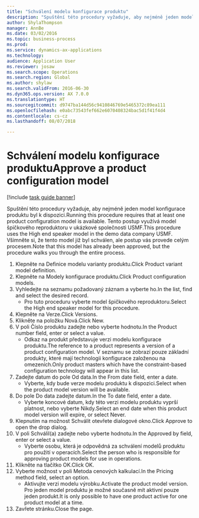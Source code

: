```yaml
--- 
title: "Schválení modelu konfigurace produktu"
description: "Spuštění této procedury vyžaduje, aby nejméně jeden model konfigurace produktu byl k dispozici."
author: ShylaThompson
manager: AnnBe
ms.date: 03/02/2016
ms.topic: business-process
ms.prod: 
ms.service: dynamics-ax-applications
ms.technology: 
audience: Application User
ms.reviewer: josaw
ms.search.scope: Operations
ms.search.region: Global
ms.author: shylaw
ms.search.validFrom: 2016-06-30
ms.dyn365.ops.version: AX 7.0.0
ms.translationtype: HT
ms.sourcegitcommit: d9747ba144d56c9410846769e5465372c89ea111
ms.openlocfilehash: e0abc73543fef662e6070408324bac5d1f41f4d4
ms.contentlocale: cs-cz
ms.lasthandoff: 08/07/2018

---
```

# <a name="approve-a-product-configuration-model"></a><span data-ttu-id="f4a15-103">Schválení modelu konfigurace produktu</span><span class="sxs-lookup"><span data-stu-id="f4a15-103">Approve a product configuration model</span></span>

[!include [task guide banner](../../includes/task-guide-banner.md)]

<span data-ttu-id="f4a15-104">Spuštění této procedury vyžaduje, aby nejméně jeden model konfigurace produktu byl k dispozici.</span><span class="sxs-lookup"><span data-stu-id="f4a15-104">Running this procedure requires that at least one product configuration model is available.</span></span> <span data-ttu-id="f4a15-105">Tento postup využívá model špičkového reproduktoru v ukázkové společnosti USMF.</span><span class="sxs-lookup"><span data-stu-id="f4a15-105">This procedure uses the High end speaker model in the demo data company USMF.</span></span> <span data-ttu-id="f4a15-106">Všimněte si, že tento model již byl schválen, ale postup vás provede celým procesem.</span><span class="sxs-lookup"><span data-stu-id="f4a15-106">Note that this model has already been approved, but the procedure walks you through the entire process.</span></span>

1. <span data-ttu-id="f4a15-107">Klepněte na Definice modelu varianty produktu.</span><span class="sxs-lookup"><span data-stu-id="f4a15-107">Click Product variant model definition.</span></span>
2. <span data-ttu-id="f4a15-108">Klepněte na Modely konfigurace produktu.</span><span class="sxs-lookup"><span data-stu-id="f4a15-108">Click Product configuration models.</span></span>
3. <span data-ttu-id="f4a15-109">Vyhledejte na seznamu požadovaný záznam a vyberte ho.</span><span class="sxs-lookup"><span data-stu-id="f4a15-109">In the list, find and select the desired record.</span></span>
    * <span data-ttu-id="f4a15-110">Pro tuto proceduru vyberte model špičkového reproduktoru.</span><span class="sxs-lookup"><span data-stu-id="f4a15-110">Select the High end speaker model for this procedure.</span></span>  
4. <span data-ttu-id="f4a15-111">Klepněte na Verze.</span><span class="sxs-lookup"><span data-stu-id="f4a15-111">Click Versions.</span></span>
5. <span data-ttu-id="f4a15-112">Klikněte na položku Nová.</span><span class="sxs-lookup"><span data-stu-id="f4a15-112">Click New.</span></span>
6. <span data-ttu-id="f4a15-113">V poli Číslo produktu zadejte nebo vyberte hodnotu.</span><span class="sxs-lookup"><span data-stu-id="f4a15-113">In the Product number field, enter or select a value.</span></span>
    * <span data-ttu-id="f4a15-114">Odkaz na produkt představuje verzi modelu konfigurace produktu.</span><span class="sxs-lookup"><span data-stu-id="f4a15-114">The reference to a product represents a version of a product configuration model.</span></span> <span data-ttu-id="f4a15-115">V seznamu se zobrazí pouze základní produkty, které mají technologii konfigurace založenou na omezeních.</span><span class="sxs-lookup"><span data-stu-id="f4a15-115">Only product masters which have the constraint-based configuration technology will appear in this list.</span></span>  
7. <span data-ttu-id="f4a15-116">Zadejte datum do pole Od data.</span><span class="sxs-lookup"><span data-stu-id="f4a15-116">In the From date field, enter a date.</span></span>
    * <span data-ttu-id="f4a15-117">Vyberte, kdy bude verze modelu produktu k dispozici.</span><span class="sxs-lookup"><span data-stu-id="f4a15-117">Select when the product model version will be available.</span></span>  
8. <span data-ttu-id="f4a15-118">Do pole Do data zadejte datum.</span><span class="sxs-lookup"><span data-stu-id="f4a15-118">In the To date field, enter a date.</span></span>
    * <span data-ttu-id="f4a15-119">Vyberte koncové datum, kdy této verzi modelu produktu vyprší platnost, nebo vyberte Nikdy.</span><span class="sxs-lookup"><span data-stu-id="f4a15-119">Select an end date when this product model version will expire, or select Never.</span></span>  
9. <span data-ttu-id="f4a15-120">Klepnutím na možnost Schválit otevřete dialogové okno.</span><span class="sxs-lookup"><span data-stu-id="f4a15-120">Click Approve to open the drop dialog.</span></span>
10. <span data-ttu-id="f4a15-121">V poli Schválil(a) zadejte nebo vyberte hodnotu.</span><span class="sxs-lookup"><span data-stu-id="f4a15-121">In the Approved by field, enter or select a value.</span></span>
    * <span data-ttu-id="f4a15-122">Vyberte osobu, která je odpovědná za schválení modelů produktu pro použití v operacích.</span><span class="sxs-lookup"><span data-stu-id="f4a15-122">Select the person who is responsible for approving product models for use in operations.</span></span>  
11. <span data-ttu-id="f4a15-123">Klikněte na tlačítko OK.</span><span class="sxs-lookup"><span data-stu-id="f4a15-123">Click OK.</span></span>
12. <span data-ttu-id="f4a15-124">Vyberte možnost v poli Metoda cenových kalkulací.</span><span class="sxs-lookup"><span data-stu-id="f4a15-124">In the Pricing method field, select an option.</span></span>
    * <span data-ttu-id="f4a15-125">Aktivujte verzi modelu výrobku.</span><span class="sxs-lookup"><span data-stu-id="f4a15-125">Activate the product model version.</span></span> <span data-ttu-id="f4a15-126">Pro jeden model produktu je možné současně mít aktivní pouze jeden produkt.</span><span class="sxs-lookup"><span data-stu-id="f4a15-126">It is only possible to have one product active for one product model at a time.</span></span>  
13. <span data-ttu-id="f4a15-127">Zavřete stránku.</span><span class="sxs-lookup"><span data-stu-id="f4a15-127">Close the page.</span></span>



